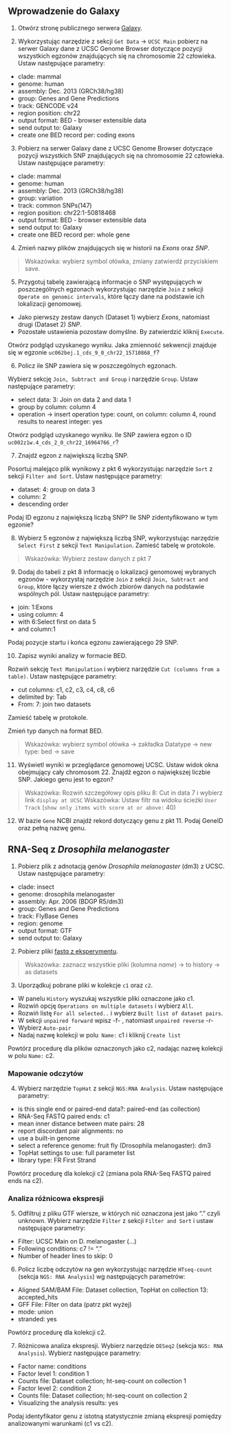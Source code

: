## Wprowadzenie do Galaxy

1. Otwórz stronę publicznego serwera [Galaxy](https://usegalaxy.org).

2. Wykorzystując narzędzie z sekcji `Get Data` -> `UCSC Main` pobierz na serwer Galaxy dane z UCSC Genome Browser dotyczące pozycji wszystkich egzonów znajdujących się na chromosomie 22 człowieka. Ustaw następujące parametry:

* clade: mammal
* genome: human
* assembly: Dec. 2013 (GRCh38/hg38)
* group: Genes and Gene Predictions
* track: GENCODE v24
* region position: chr22
* output format: BED - browser extensible data
* send output to: Galaxy
* create one BED record per: coding exons

3. Pobierz na serwer Galaxy dane z UCSC Genome Browser dotyczące pozycji wszystkich SNP znajdujących się na chromosomie 22 człowieka. Ustaw następujące parametry:

* clade: mammal
* genome: human
* assembly: Dec. 2013 (GRCh38/hg38)
* group: variation 
* track: common SNPs(147)
* region position: chr22:1-50818468
* output format: BED - browser extensible data
* send output to: Galaxy
* create one BED record per: whole gene

4. Zmień nazwy plików znajdujących się w historii na *Exons* oraz *SNP*. 

> Wskazówka: wybierz symbol ołówka, zmiany zatwierdź przyciskiem save.

5. Przygotuj tabelę zawierającą informacje o SNP występujących w poszczególnych egzonach wykorzystując narzędzie `Join` z sekcji `Operate on genomic intervals`, które łączy dane na podstawie ich lokalizacji genomowej.

* Jako pierwszy zestaw danych (Dataset 1) wybierz *Exons*, natomiast drugi (Dataset 2) *SNP*. 
* Pozostałe ustawienia pozostaw domyślne. By zatwierdzić kliknij `Execute`. 

Otwórz podgląd uzyskanego wyniku. Jaka zmienność sekwencji znajduje się w egzonie `uc062bej.1_cds_9_0_chr22_15710868_f`?

6. Policz ile SNP zawiera się w poszczególnych egzonach. 

Wybierz sekcję `Join, Subtract and Group` i narzędzie `Group`. Ustaw następujące parametry: 

* select data: 3: Join on data 2 and data 1
* group by column: column 4
* operation -> insert operation type: count, on column: column 4, round results to nearest integer: yes

Otwórz podgląd uzyskanego wyniku. Ile SNP zawiera egzon o ID `uc002z1w.4_cds_2_0_chr22_16964766_r`?

7. Znajdź egzon z największą liczbą SNP. 

Posortuj malejąco plik wynikowy z pkt 6 wykorzystując narzędzie `Sort` z sekcji `Filter and Sort`. Ustaw następujące parametry:
 
* dataset: 4: group on data 3
* column: 2
* descending order

Podaj ID egzonu z największą liczbą SNP? Ile SNP zidentyfikowano w tym egzonie?

8. Wybierz 5 egzonów z największą liczbą SNP, wykorzystując narzędzie `Select First` z sekcji `Text Manipulation`. Zamieść tabelę w protokole. 

> Wskazówka: Wybierz zestaw danych z pkt 7

9. Dodaj do tabeli z pkt 8 informację o lokalizacji genomowej wybranych egzonów - wykorzystaj narzędzie `Join` z sekcji `Join, Subtract and Group`, które łączy wiersze z dwóch zbiorów danych na podstawie wspólnych pól. Ustaw następujące parametry:

* join: 1:Exons
* using column: 4
* with 6:Select first on data 5
* and column:1

Podaj pozycje startu i końca egzonu zawierającego 29 SNP.

10.  Zapisz wyniki analizy w formacie BED. 

Rozwiń sekcję `Text Manipulation` i wybierz narzędzie `Cut (columns from a table)`. Ustaw następujące parametry:

* cut columns: c1, c2, c3, c4, c8, c6 
* delimited by: Tab
* From: 7: join two datasets 

Zamieść tabelę w protokole.

Zmień typ danych na format BED.

> Wskazówka: wybierz symbol ołówka -> zakładka Datatype -> new type: bed -> save

11. Wyświetl wyniki w przeglądarce genomowej UCSC. Ustaw widok okna obejmujący cały chromosom 22. Znajdź egzon o największej liczbie SNP. Jakiego genu jest to egzon?

> Wskazówka: Rozwiń szczegółowy opis pliku 8: Cut in data 7 i wybierz link `display at UCSC`
> Wskazówka: Ustaw filtr na widoku ścieżki `User Track` (`show only items with score at or above:` 40)

12. W bazie `Gene` NCBI znajdź rekord dotyczący genu z pkt 11. Podaj GeneID oraz pełną nazwę genu.


## RNA-Seq z *Drosophila melanogaster*

1. Pobierz plik z adnotacją genów *Drosophila melanogaster* (dm3) z UCSC. Ustaw następujące parametry:

* clade: insect
* genome: drosophila melanogaster
* assembly: Apr. 2006 (BDGP R5/dm3)
* group: Genes and Gene Predictions
* track: FlyBase Genes
* region: genome
* output format: GTF
* send output to: Galaxy

2. Pobierz pliki [fastq z eksperymentu](https://usegalaxy.org/library/list#folders/Ff4ce53393dae30ee). 

> Wskazówka: zaznacz wszystkie pliki (kolumna *name*) -> to history -> as datasets

3. Uporządkuj pobrane pliki w kolekcje `c1` oraz `c2`. 

* W panelu `History` wyszukaj wszystkie pliki oznaczone jako c1.
* Rozwiń opcję `Operations on multiple datasets` i wybierz `All`.
* Rozwiń listę `For all selected..` i wybierz `Built list of dataset pairs`. 
* W sekcji `unpaired forward` wpisz -f- , natomiast `unpaired reverse` -r-
* Wybierz `Auto-pair`
* Nadaj nazwę kolekcji w polu` Name:` c1 i kliknij `Create list`

Powtórz procedurę dla plików oznaczonych jako c2, nadając nazwę kolekcji w polu `Name:` c2.

### Mapowanie odczytów 

4. Wybierz narzędzie `TopHat` z sekcji `NGS:RNA Analysis`. Ustaw następujące parametry:

* is this single end or paired-end data?: paired-end (as collection)
* RNA-Seq FASTQ paired ends: c1
* mean inner distance between mate pairs: 28
* report discordant pair alignments: no
* use a built-in genome
* select a reference genome: fruit fly (Drosophila melanogaster): dm3
* TopHat settings to use: full parameter list
* library type: FR First Strand

Powtórz procedurę dla kolekcji c2 (zmiana pola RNA-Seq FASTQ paired ends na c2).

### Analiza różnicowa ekspresji

5. Odfiltruj z pliku GTF wiersze, w których nić oznaczona jest jako “.” czyli unknown. Wybierz narzędzie `Filter` z sekcji `Filter and Sort` i ustaw następujące parametry:

* Filter: UCSC Main on D. melanogaster (...)
* Following conditions: c7 != “.”
* Number of header lines to skip: 0

6. Policz liczbę odczytów na gen wykorzystując narzędzie `HTseq-count` (sekcja `NGS: RNA Analysis`) wg następujących parametrów:

* Aligned SAM/BAM File: Dataset collection, TopHat on collection 13: accepted_hits
* GFF File: Filter on data (patrz pkt wyżej)
* mode: union
* stranded: yes

Powtórz procedurę dla kolekcji c2. 

7. Różnicowa analiza ekspresji. Wybierz narzędzie `DESeq2` (sekcja `NGS: RNA Analysis`). Wybierz następujące parametry:

* Factor name: conditions
* Factor level 1: condition 1
* Counts file: Dataset collection; ht-seq-count on collection 1
* Factor level 2: condition 2
* Counts file: Dataset collection; ht-seq-count on collection 2
* Visualizing the analysis results: yes

Podaj identyfikator genu z istotną statystycznie zmianą ekspresji pomiędzy analizowanymi warunkami (c1 vs c2). 

